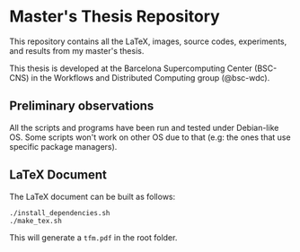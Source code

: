 # Master's Thesis Repository
This repository contains all the LaTeX, images, source codes, experiments, and results from my master's thesis.

This thesis is developed at the Barcelona Supercomputing Center (BSC-CNS) in the Workflows and Distributed Computing group (@bsc-wdc).

## Preliminary observations
All the scripts and programs have been run and tested under Debian-like OS. Some scripts won't work on other OS due to that (e.g: the ones that use specific package managers).

## LaTeX Document
The LaTeX document can be built as follows:
```
./install_dependencies.sh
./make_tex.sh
```
This will generate a `tfm.pdf` in the root folder.
